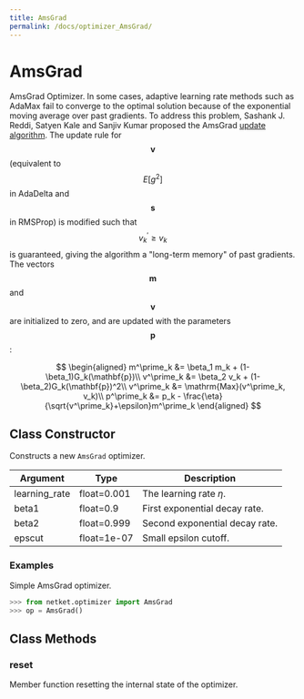 ```yaml
---
title: AmsGrad
permalink: /docs/optimizer_AmsGrad/
---
```

# AmsGrad
AmsGrad Optimizer.
 In some cases, adaptive learning rate methods such as AdaMax fail
 to converge to the optimal solution because of the exponential
 moving average over past gradients. To address this problem,
 Sashank J. Reddi, Satyen Kale and Sanjiv Kumar proposed the
 AmsGrad [update algorithm](https://openreview.net/forum?id=ryQu7f-RZ).
 The update rule for $$\mathbf{v}$$ (equivalent to $$E[g^2]$$ in AdaDelta
 and $$\mathbf{s}$$ in RMSProp) is modified such that $$v^\prime_k \geq v_k$$
 is guaranteed, giving the algorithm a "long-term memory" of past gradients.
 The vectors $$\mathbf{m}$$ and $$\mathbf{v}$$ are initialized to zero, and
 are updated with the parameters $$\mathbf{p}$$:

 $$
 \begin{aligned}
 m^\prime_k &= \beta_1 m_k + (1-\beta_1)G_k(\mathbf{p})\\
 v^\prime_k &= \beta_2 v_k + (1-\beta_2)G_k(\mathbf{p})^2\\
 v^\prime_k &= \mathrm{Max}(v^\prime_k, v_k)\\
 p^\prime_k &= p_k - \frac{\eta}{\sqrt{v^\prime_k}+\epsilon}m^\prime_k
 \end{aligned}
 $$

## Class Constructor
Constructs a new ``AmsGrad`` optimizer.

|  Argument   |   Type    |         Description          |
|-------------|-----------|------------------------------|
|learning_rate|float=0.001|The learning rate $\eta$.     |
|beta1        |float=0.9  |First exponential decay rate. |
|beta2        |float=0.999|Second exponential decay rate.|
|epscut       |float=1e-07|Small epsilon cutoff.         |

### Examples
Simple AmsGrad optimizer.

```python
>>> from netket.optimizer import AmsGrad
>>> op = AmsGrad()

```



## Class Methods 
### reset
Member function resetting the internal state of the optimizer.


